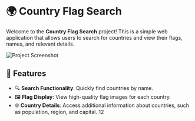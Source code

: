 # 🌍 Country Flag Search  

Welcome to the **Country Flag Search** project! This is a simple web application that allows users to search for countries and view their flags, names, and relevant details.

![Project Screenshot](https://via.placeholder.com/1200x600) 

## 🚀 Features

- 🔍 **Search Functionality**: Quickly find countries by name.
- 🖼️ **Flag Display**: View high-quality flag images for each country.
- 🌐 **Country Details**: Access additional information about countries, such as population, region, and capital.  12